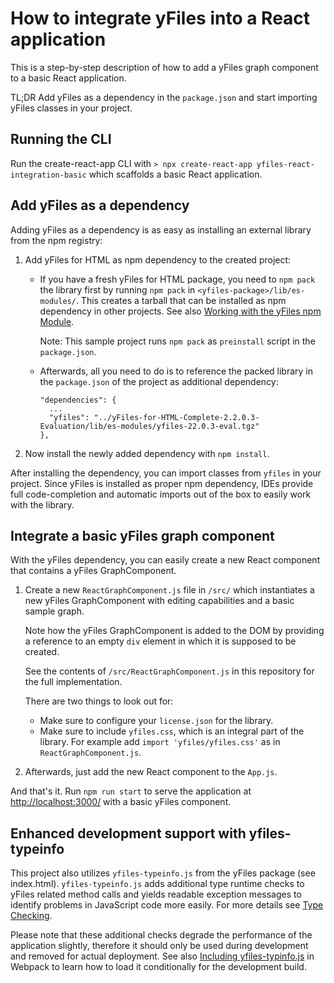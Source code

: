 # How to integrate yFiles into a React application

This is a step-by-step description of how to add a yFiles graph component to a basic React application.

TL;DR Add yFiles as a dependency in the `package.json` and start importing yFiles classes in your project.

## Running the CLI

Run the create-react-app CLI with `> npx create-react-app yfiles-react-integration-basic` which scaffolds a basic React application.

## Add yFiles as a dependency

Adding yFiles as a dependency is as easy as installing an external library from the npm registry:

1. Add yFiles for HTML as npm dependency to the created project:

   - If you have a fresh yFiles for HTML package, you need to `npm pack` the library first by
     running `npm pack` in `<yfiles-package>/lib/es-modules/`. This creates a tarball
     that can be installed as npm dependency in other projects. See also [Working with the yFiles npm Module](https://docs.yworks.com/yfileshtml/#/dguide/yfiles_npm_module#yfiles_npm_module).

     Note: This sample project runs `npm pack` as `preinstall` script in the `package.json`.

   - Afterwards, all you need to do is to reference the packed library in the `package.json` of the project as additional dependency:
     ```
     "dependencies": {
       ...
       "yfiles": "../yFiles-for-HTML-Complete-2.2.0.3-Evaluation/lib/es-modules/yfiles-22.0.3-eval.tgz"
     },
     ```

2. Now install the newly added dependency with `npm install`.

After installing the dependency, you can import classes from `yfiles` in your project. Since yFiles is installed as proper npm dependency, IDEs provide full code-completion and automatic imports out of the box to easily work with the library.

## Integrate a basic yFiles graph component

With the yFiles dependency, you can easily create a new React component that contains a yFiles GraphComponent.

1. Create a new `ReactGraphComponent.js` file in `/src/` which instantiates a new yFiles GraphComponent with editing capabilities and a basic sample graph.

   Note how the yFiles GraphComponent is added to the DOM by providing a reference to an empty `div` element in which it is supposed to be created.

   See the contents of `/src/ReactGraphComponent.js` in this repository for the full implementation.

   There are two things to look out for:

   - Make sure to configure your `license.json` for the library.
   - Make sure to include `yfiles.css`, which is an integral part of the library. For example add `import 'yfiles/yfiles.css'` as in `ReactGraphComponent.js`.

2. Afterwards, just add the new React component to the `App.js`.

And that's it. Run `npm run start` to serve the application at [http://localhost:3000/](http://localhost:3000/) with a basic yFiles component.

## Enhanced development support with yfiles-typeinfo

This project also utilizes `yfiles-typeinfo.js` from the yFiles package (see index.html).
`yfiles-typeinfo.js` adds additional type runtime checks to yFiles related method calls and
yields readable exception messages to identify problems in JavaScript code more easily.
For more details see [Type Checking](https://docs.yworks.com/yfileshtml/#/dguide/DevelopmentSupport#DevelopmentSupport-Checks).

Please note that these additional checks degrade the performance of the application slightly, therefore it should only be used during development and removed for actual deployment. See also [Including yfiles-typinfo.js](https://docs.yworks.com/yfileshtml/#/dguide/deployment_toolkits#_including_yfiles_typeinfo_js) in Webpack to learn how to load it conditionally for the development build.

